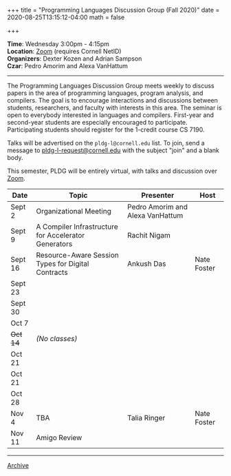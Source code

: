 +++
title = "Programming Languages Discussion Group (Fall 2020)"
date = 2020-08-25T13:15:12-04:00
math = false

+++

**Time**: Wednesday 3:00pm - 4:15pm <br/>
**Location**: [Zoom][] (requires Cornell NetID) <br/>
**Organizers**: Dexter Kozen and Adrian Sampson <br/>
**Czar**: Pedro Amorim and Alexa VanHattum <br/>

[zoom]: ../private/

---

The Programming Languages Discussion Group meets weekly to discuss papers in the area of programming languages, program analysis, and compilers. The goal is to encourage interactions and discussions between students, researchers, and faculty with interests in this area. The seminar is open to everybody interested in languages and compilers. First-year and second-year students are especially encouraged to participate. Participating students should register for the 1-credit course CS 7190.

Talks will be advertised on the `pldg-l@cornell.edu` list. To join, send a message to [pldg-l-request@cornell.edu][join-pldg] with the subject "join" and a blank body.

This semester, PLDG will be entirely virtual, with talks and discussion over [Zoom][].


| Date            | Topic       | Presenter | Host |
|-----------------|-------------|-----------|------|
| Sept 2 | Organizational Meeting | Pedro Amorim and Alexa VanHattum | |
| Sept 9 | A Compiler Infrastructure for Accelerator Generators | Rachit Nigam | |
| Sept 16 | Resource-Aware Session Types for Digital Contracts | Ankush Das | Nate Foster |
| Sept 23 | | | |
| Sept 30 | | | |
| Oct 7 | | | |
| ~~Oct 14~~ | _(No classes)_ | | |
| Oct 21 | | |  |
| Oct 21 | | |  |
| Oct 28 | | |  |
| Nov 4 | TBA | Talia Ringer | Nate Foster |
| Nov 11 | Amigo Review | | |

---

[Archive](../)

[join-pldg]: mailto:pldg-l-request@cornell.edu?subject=join
